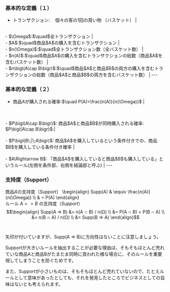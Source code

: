 ### 基本的な定義（１）
- トランザクション:$\quad$個々の客の1回の買い物  （バスケット） |
<br>
- $\Omega$:$\quad$全トランザクション |
<br>
- $A$:$\quad$商品$A$の購入を含むトランザクション |
<br>
- $n(\Omega)$:$\quad$全トランザクション数（全バスケット数） |
<br>
- $n(A)$:$\quad$商品$A$の購入を含むトランザクションの総数（商品$A$を含むバスケット数） |
<br>
- $n\bigl(A\cap B\bigr)$:$\quad$商品$A$と商品$B$の両方の購入を含むトランザクションの総数（商品$A$と商品$B$の両方を含むバスケット数） |
---

### 基本的な定義（２）
- 商品$A$が購入される確率:$\quad P(A)=\frac{n(A)}{n(\Omega)}$ |
<br>
<br>
- $P\bigl(A\cap B\bigr)$: 商品$A$と商品$B$が同時購入される確率: $P\bigl(A\cap B\bigr)$:|
<br>
<br>
- $P\bigl(B\;|\;A\bigr)$: 商品$A$を購入しているという条件付きでの、商品$B$を購入している条件付き確率 |
<br>
<br>
- $A\Rightarrow B$: 「商品$A$を購入していると商品$B$も購入している」というルール(左側を条件部、右側を結論部と呼ぶ) |
---

### 支持度（Support）
商品$A$の支持度（$Support$）
\begin{align} Supp(A) & \equiv \frac{n(A)}{n(\Omega)} \\\ & = P(A) \end{align}
<br>
ルール $A => B$ の支持度（$Support$）
$$\begin{align}
Supp(A => B) &= n(A ∩ B) / n(Ω) \\
&= P(A ∩ B) = P(B ∩ A) \\
&= n(B ∩ A) / n(Ω) \\
&= Supp(B => A)
\end{align}$$
<br>
<br>
矢印が付いていますが、Supp(A => B)に方向性はないことに注意しましょう。

Supportが大きいルールを抽出することが必要な理由は、そもそもほとんど売れていな商品Aと商品Bがたまたま同時に買われた様な場合に、そのルールを重要視してしまうことを防ぐためです。

また、Supportが小さいものは、そもそもほとんど売れていないので、たとえルールとして意味があったとしても、それを発見したところでビジネスとしての旨味はないとも考えられます。
